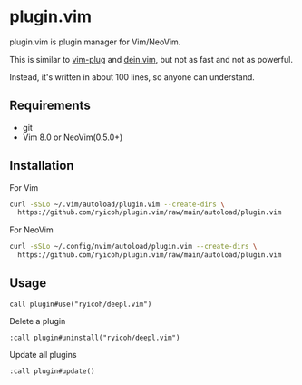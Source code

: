 # plugin.vim

plugin.vim is plugin manager for Vim/NeoVim.

This is similar to [vim-plug](https://github.com/junegunn/vim-plug) and
[dein.vim](https://github.com/Shougo/dein.vim), but not as fast
and not as powerful.

Instead, it's written in about 100 lines, so anyone can understand.


## Requirements

* git
* Vim 8.0 or NeoVim(0.5.0+)

## Installation

For Vim

```bash
curl -sSLo ~/.vim/autoload/plugin.vim --create-dirs \
  https://github.com/ryicoh/plugin.vim/raw/main/autoload/plugin.vim
```

For NeoVim

```bash
curl -sSLo ~/.config/nvim/autoload/plugin.vim --create-dirs \
  https://github.com/ryicoh/plugin.vim/raw/main/autoload/plugin.vim
```

## Usage

```vim
call plugin#use("ryicoh/deepl.vim")
```

Delete a plugin

```vim
:call plugin#uninstall("ryicoh/deepl.vim")
```

Update all plugins

```vim
:call plugin#update()
```

